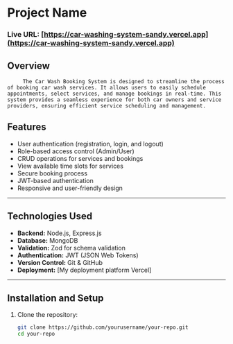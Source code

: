# **Project Name**

### Live URL: [https://car-washing-system-sandy.vercel.app](https://car-washing-system-sandy.vercel.app)

## **Overview**

    	 The Car Wash Booking System is designed to streamline the process of booking car wash services. It allows users to easily schedule appointments, select services, and manage bookings in real-time. This system provides a seamless experience for both car owners and service providers, ensuring efficient service scheduling and management.

## **Features**

- User authentication (registration, login, and logout)
- Role-based access control (Admin/User)
- CRUD operations for services and bookings
- View available time slots for services
- Secure booking process
- JWT-based authentication
- Responsive and user-friendly design

---

## **Technologies Used**

- **Backend:** Node.js, Express.js
- **Database:** MongoDB
- **Validation:** Zod for schema validation
- **Authentication:** JWT (JSON Web Tokens)
- **Version Control:** Git & GitHub
- **Deployment:** [My deployment platform Vercel]

---

## **Installation and Setup**

1. Clone the repository:
   ```bash
   git clone https://github.com/yourusername/your-repo.git
   cd your-repo
   ```
